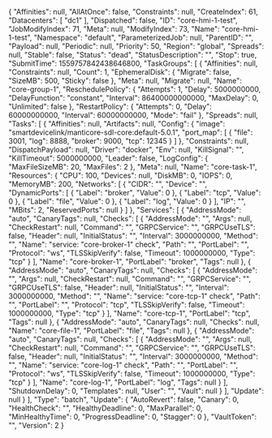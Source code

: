 {
  "Affinities": null,
  "AllAtOnce": false,
  "Constraints": null,
  "CreateIndex": 61,
  "Datacenters": [
    "dc1"
  ],
  "Dispatched": false,
  "ID": "core-hmi-1-test",
  "JobModifyIndex": 71,
  "Meta": null,
  "ModifyIndex": 73,
  "Name": "core-hmi-1-test",
  "Namespace": "default",
  "ParameterizedJob": null,
  "ParentID": "",
  "Payload": null,
  "Periodic": null,
  "Priority": 50,
  "Region": "global",
  "Spreads": null,
  "Stable": false,
  "Status": "dead",
  "StatusDescription": "",
  "Stop": true,
  "SubmitTime": 1559757842438646800,
  "TaskGroups": [
    {
      "Affinities": null,
      "Constraints": null,
      "Count": 1,
      "EphemeralDisk": {
        "Migrate": false,
        "SizeMB": 500,
        "Sticky": false
      },
      "Meta": null,
      "Migrate": null,
      "Name": "core-group-1",
      "ReschedulePolicy": {
        "Attempts": 1,
        "Delay": 5000000000,
        "DelayFunction": "constant",
        "Interval": 86400000000000,
        "MaxDelay": 0,
        "Unlimited": false
      },
      "RestartPolicy": {
        "Attempts": 0,
        "Delay": 60000000000,
        "Interval": 60000000000,
        "Mode": "fail"
      },
      "Spreads": null,
      "Tasks": [
        {
          "Affinities": null,
          "Artifacts": null,
          "Config": {
            "image": "smartdevicelink/manticore-sdl-core:default-5.0.1",
            "port_map": [
              {
                "file": 3001,
                "log": 8888,
                "broker": 9000,
                "tcp": 12345
              }
            ]
          },
          "Constraints": null,
          "DispatchPayload": null,
          "Driver": "docker",
          "Env": null,
          "KillSignal": "",
          "KillTimeout": 5000000000,
          "Leader": false,
          "LogConfig": {
            "MaxFileSizeMB": 20,
            "MaxFiles": 2
          },
          "Meta": null,
          "Name": "core-task-1",
          "Resources": {
            "CPU": 100,
            "Devices": null,
            "DiskMB": 0,
            "IOPS": 0,
            "MemoryMB": 200,
            "Networks": [
              {
                "CIDR": "",
                "Device": "",
                "DynamicPorts": [
                  {
                    "Label": "broker",
                    "Value": 0
                  },
                  {
                    "Label": "tcp",
                    "Value": 0
                  },
                  {
                    "Label": "file",
                    "Value": 0
                  },
                  {
                    "Label": "log",
                    "Value": 0
                  }
                ],
                "IP": "",
                "MBits": 2,
                "ReservedPorts": null
              }
            ]
          },
          "Services": [
            {
              "AddressMode": "auto",
              "CanaryTags": null,
              "Checks": [
                {
                  "AddressMode": "",
                  "Args": null,
                  "CheckRestart": null,
                  "Command": "",
                  "GRPCService": "",
                  "GRPCUseTLS": false,
                  "Header": null,
                  "InitialStatus": "",
                  "Interval": 3000000000,
                  "Method": "",
                  "Name": "service: \"core-broker-1\" check",
                  "Path": "",
                  "PortLabel": "",
                  "Protocol": "ws",
                  "TLSSkipVerify": false,
                  "Timeout": 1000000000,
                  "Type": "tcp"
                }
              ],
              "Name": "core-broker-1",
              "PortLabel": "broker",
              "Tags": null
            },
            {
              "AddressMode": "auto",
              "CanaryTags": null,
              "Checks": [
                {
                  "AddressMode": "",
                  "Args": null,
                  "CheckRestart": null,
                  "Command": "",
                  "GRPCService": "",
                  "GRPCUseTLS": false,
                  "Header": null,
                  "InitialStatus": "",
                  "Interval": 3000000000,
                  "Method": "",
                  "Name": "service: \"core-tcp-1\" check",
                  "Path": "",
                  "PortLabel": "",
                  "Protocol": "tcp",
                  "TLSSkipVerify": false,
                  "Timeout": 1000000000,
                  "Type": "tcp"
                }
              ],
              "Name": "core-tcp-1",
              "PortLabel": "tcp",
              "Tags": null
            },
            {
              "AddressMode": "auto",
              "CanaryTags": null,
              "Checks": null,
              "Name": "core-file-1",
              "PortLabel": "file",
              "Tags": null
            },
            {
              "AddressMode": "auto",
              "CanaryTags": null,
              "Checks": [
                {
                  "AddressMode": "",
                  "Args": null,
                  "CheckRestart": null,
                  "Command": "",
                  "GRPCService": "",
                  "GRPCUseTLS": false,
                  "Header": null,
                  "InitialStatus": "",
                  "Interval": 3000000000,
                  "Method": "",
                  "Name": "service: \"core-log-1\" check",
                  "Path": "",
                  "PortLabel": "",
                  "Protocol": "ws",
                  "TLSSkipVerify": false,
                  "Timeout": 1000000000,
                  "Type": "tcp"
                }
              ],
              "Name": "core-log-1",
              "PortLabel": "log",
              "Tags": null
            }
          ],
          "ShutdownDelay": 0,
          "Templates": null,
          "User": "",
          "Vault": null
        }
      ],
      "Update": null
    }
  ],
  "Type": "batch",
  "Update": {
    "AutoRevert": false,
    "Canary": 0,
    "HealthCheck": "",
    "HealthyDeadline": 0,
    "MaxParallel": 0,
    "MinHealthyTime": 0,
    "ProgressDeadline": 0,
    "Stagger": 0
  },
  "VaultToken": "",
  "Version": 2
}